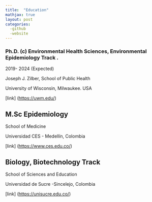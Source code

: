 ```yaml
---
title:  "Education"
mathjax: true
layout: post
categories: 
  -github
  -website
---
```


### Ph.D. (c) Environmental Health Sciences, Environmental Epidemiology Track .  
2019-  2024  (Expected)

Joseph J. Zilber, School of Public Health

University of Wisconsin, Milwaukee. USA

[link] (https://uwm.edu/)

## M.Sc Epidemiology

School of Medicine

Universidad CES - Medellín, Colombia

[link] (https://www.ces.edu.co/)

## Biology, Biotechnology Track

School of Sciences and Education

Universidad de Sucre -Sincelejo, Colombia

[link] (https://unisucre.edu.co/)
